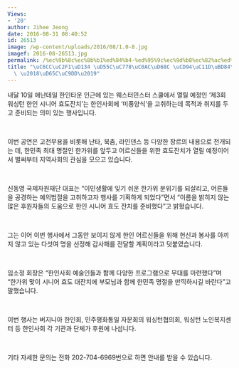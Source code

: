 ```yaml
---
Views:
- '20'
author: Jihee Jeong
date: 2016-08-31 08:40:52
id: 26513
image: /wp-content/uploads/2016/08/1.0-8.jpg
imagef: 2016-08-26513.jpg
permalink: /%ec%9b%8c%ec%8b%b1%ed%84%b4-%ed%95%9c%ec%9d%b8%ec%82%ac%ed%9a%8c-%ec%b6%94%ec%84%9d%eb%b6%84%ec%9c%84%ea%b8%b0-%ed%99%9c%ec%a7%9d/
title: "\uC6CC\uC2F1\uD134 \uD55C\uC778\uC0AC\uD68C \uCD94\uC11D\uBD84\uC704\uAE30\
  \ \u2018\uD65C\uC9DD\u2019"
---
```


내달 10일 애난데일 한인타운 인근에 있는 웨스터민스터 스쿨에서 열릴 예정인 ‘제3회 워싱턴 한인 시니어 효도잔치’는 한인사회에 ‘미풍양식’을 고취하는데 목적과 취지를 두고 준비되는 의미 있는 행사입니다.

&nbsp;

이번 공연은 고전무용을 비롯해 난타, 북춤, 라인댄스 등 다양한 장르의 내용으로 전개되는 데, 한민족 최대 명절인 한가위를 앞두고 어르신들을 위한 효도잔치가 열릴 예정이어서 벌써부터 지역사회의 관심을 모으고 있습니다.

&nbsp;

신동영 국제자원재단 대표는 “이민생활에 잊기 쉬운 한가위 분위기를 되살리고, 어른들을 공경하는 예의범절을 고취하고자 행사를 기획하게 되었다”면서 “이름을 밝히지 않는 많은 후원자들의 도움으로 한인 시니어 효도 잔치를 준비했다”고 밝혔습니다.

&nbsp;

그는 이어 이번 행사에서 그동안 보이지 않게 한인 어르신들을 위해 헌신과 봉사를 아끼지 않고 있는 다섯여 명을 선정해 감사패를 전달할 계획이라고 덧붙였습니다.

&nbsp;

임소정 회장은 “한인사회 예술인들과 함께 다양한 프로그램으로 무대를 마련했다”며 “한가위 맞이 시니어 효도 대잔치에 부모님과 함께 한민족 명절을 만끽하시길 바란다”고 말했습니다.

&nbsp;

이번 행사는 버지니아 한인회, 민주평화통일 자문회의 워싱턴협의회, 워싱턴 노인복지센터 등 한인사회 각 기관과 단체가 후원에 나섭니다.

&nbsp;

기타 자세한 문의는 전화 202-704-6969번으로 하면 안내를 받을 수 있습니다.